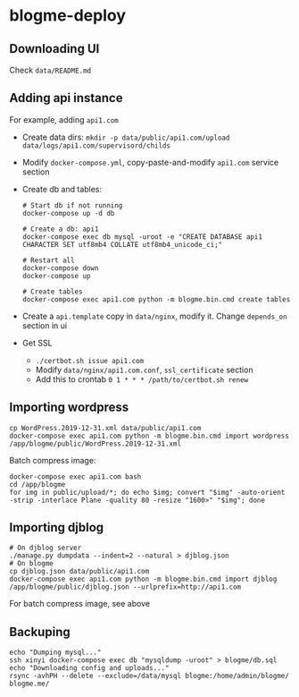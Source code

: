 # blogme-deploy

## Downloading UI

Check `data/README.md`


## Adding api instance

For example, adding `api1.com`

- Create data dirs: `mkdir -p data/public/api1.com/upload data/logs/api1.com/supervisord/childs`
- Modify `docker-compose.yml`, copy-paste-and-modify `api1.com` service section
- Create db and tables:

    ```
    # Start db if not running
    docker-compose up -d db

    # Create a db: api1
    docker-compose exec db mysql -uroot -e "CREATE DATABASE api1 CHARACTER SET utf8mb4 COLLATE utf8mb4_unicode_ci;"

    # Restart all
    docker-compose down
    docker-compose up

    # Create tables
    docker-compose exec api1.com python -m blogme.bin.cmd create tables
    ```

- Create a `api.template` copy in `data/nginx`, modify it. Change `depends_on` section in ui
- Get SSL
  - `./certbot.sh issue api1.com`
  - Modify `data/nginx/api1.com.conf`, `ssl_certificate` section
  - Add this to crontab `0 1 * * * /path/to/certbot.sh renew`


## Importing wordpress

```
cp WordPress.2019-12-31.xml data/public/api1.com
docker-compose exec api1.com python -m blogme.bin.cmd import wordpress /app/blogme/public/WordPress.2019-12-31.xml
```

Batch compress image:
```
docker-compose exec api1.com bash
cd /app/blogme
for img in public/upload/*; do echo $img; convert "$img" -auto-orient -strip -interlace Plane -quality 80 -resize "1600>" "$img"; done
```

## Importing djblog

```
# On djblog server
./manage.py dumpdata --indent=2 --natural > djblog.json
# On blogme
cp djblog.json data/public/api1.com
docker-compose exec api1.com python -m blogme.bin.cmd import djblog /app/blogme/public/djblog.json --urlprefix=http://api1.com
```

For batch compress image, see above


## Backuping
```
echo "Dumping mysql..."
ssh xinyi docker-compose exec db "mysqldump -uroot" > blogme/db.sql
echo "Downloading config and uploads..."
rsync -avhPH --delete --exclude=/data/mysql blogme:/home/admin/blogme/ blogme.me/
```
